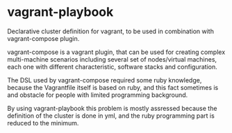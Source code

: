 # vagrant-playbook
Declarative cluster definition for vagrant, to be used in combination with vagrant-compose plugin.

vagrant-compose is a vagrant plugin, that can be used for creating complex multi-machine scenarios including several set of nodes/virtual machines, each one with different characteristic, software stacks and configuration.

The DSL used by vagrant-compose required some ruby knowledge, because the Vagrantfile itself is based on ruby, and this fact sometimes is and obstacle for people with limited programming background.

By using vagrant-playbook this problem is mostly assressed because the definition of the cluster is done in yml, and the ruby programming part is reduced to the minimum.
